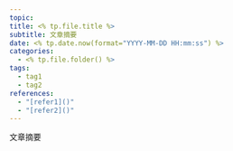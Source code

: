 ```yaml
---
topic: 
title: <% tp.file.title %>
subtitle: 文章摘要
date: <% tp.date.now(format="YYYY-MM-DD HH:mm:ss") %>
categories:
  - <% tp.file.folder() %>
tags:
  - tag1
  - tag2
references:
  - "[refer1]()"
  - "[refer2]()"
---
```


<p id='brief'>文章摘要</p>

<!-- more -->
<script>document.getElementById('brief').remove();</script>
